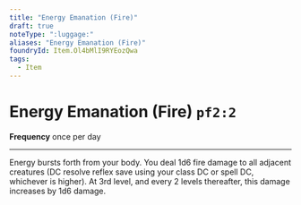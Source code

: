 ```yaml
---
title: "Energy Emanation (Fire)"
draft: true
noteType: ":luggage:"
aliases: "Energy Emanation (Fire)"
foundryId: Item.Ol4bMlI9RYEozQwa
tags:
  - Item
---
```


# Energy Emanation (Fire) `pf2:2`

**Frequency** once per day

* * *

Energy bursts forth from your body. You deal 1d6 fire damage to all adjacent creatures (DC resolve reflex save using your class DC or spell DC, whichever is higher). At 3rd level, and every 2 levels thereafter, this damage increases by 1d6 damage.

